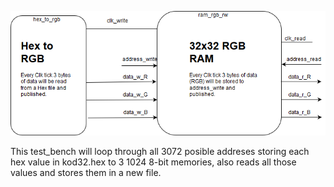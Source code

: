 ![](Diagram.png)

This test_bench will loop through all 3072 posible addreses storing each hex value in kod32.hex to 3 1024 8-bit memories, also reads all those values and stores them in a new file.
